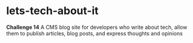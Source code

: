 # lets-tech-about-it
**Challenge 14**
A CMS blog site for developers who write about tech, allow them to publish articles, blog posts, and express thoughts and opinions
